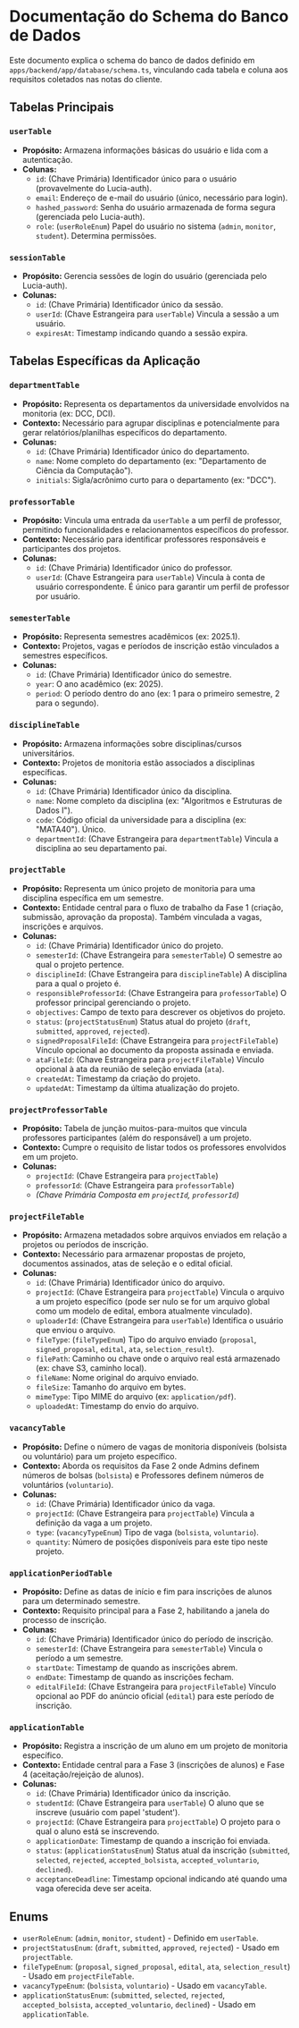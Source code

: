 # Documentação do Schema do Banco de Dados

Este documento explica o schema do banco de dados definido em `apps/backend/app/database/schema.ts`, vinculando cada tabela e coluna aos requisitos coletados nas notas do cliente.

## Tabelas Principais

### `userTable`

*   **Propósito:** Armazena informações básicas do usuário e lida com a autenticação.
*   **Colunas:**
    *   `id`: (Chave Primária) Identificador único para o usuário (provavelmente do Lucia-auth).
    *   `email`: Endereço de e-mail do usuário (único, necessário para login).
    *   `hashed_password`: Senha do usuário armazenada de forma segura (gerenciada pelo Lucia-auth).
    *   `role`: (`userRoleEnum`) Papel do usuário no sistema (`admin`, `monitor`, `student`). Determina permissões.

### `sessionTable`

*   **Propósito:** Gerencia sessões de login do usuário (gerenciada pelo Lucia-auth).
*   **Colunas:**
    *   `id`: (Chave Primária) Identificador único da sessão.
    *   `userId`: (Chave Estrangeira para `userTable`) Vincula a sessão a um usuário.
    *   `expiresAt`: Timestamp indicando quando a sessão expira.

## Tabelas Específicas da Aplicação

### `departmentTable`

*   **Propósito:** Representa os departamentos da universidade envolvidos na monitoria (ex: DCC, DCI).
*   **Contexto:** Necessário para agrupar disciplinas e potencialmente para gerar relatórios/planilhas específicos do departamento.
*   **Colunas:**
    *   `id`: (Chave Primária) Identificador único do departamento.
    *   `name`: Nome completo do departamento (ex: "Departamento de Ciência da Computação").
    *   `initials`: Sigla/acrônimo curto para o departamento (ex: "DCC").

### `professorTable`

*   **Propósito:** Vincula uma entrada da `userTable` a um perfil de professor, permitindo funcionalidades e relacionamentos específicos do professor.
*   **Contexto:** Necessário para identificar professores responsáveis e participantes dos projetos.
*   **Colunas:**
    *   `id`: (Chave Primária) Identificador único do professor.
    *   `userId`: (Chave Estrangeira para `userTable`) Vincula à conta de usuário correspondente. É único para garantir um perfil de professor por usuário.

### `semesterTable`

*   **Propósito:** Representa semestres acadêmicos (ex: 2025.1).
*   **Contexto:** Projetos, vagas e períodos de inscrição estão vinculados a semestres específicos.
*   **Colunas:**
    *   `id`: (Chave Primária) Identificador único do semestre.
    *   `year`: O ano acadêmico (ex: 2025).
    *   `period`: O período dentro do ano (ex: 1 para o primeiro semestre, 2 para o segundo).

### `disciplineTable`

*   **Propósito:** Armazena informações sobre disciplinas/cursos universitários.
*   **Contexto:** Projetos de monitoria estão associados a disciplinas específicas.
*   **Colunas:**
    *   `id`: (Chave Primária) Identificador único da disciplina.
    *   `name`: Nome completo da disciplina (ex: "Algoritmos e Estruturas de Dados I").
    *   `code`: Código oficial da universidade para a disciplina (ex: "MATA40"). Único.
    *   `departmentId`: (Chave Estrangeira para `departmentTable`) Vincula a disciplina ao seu departamento pai.

### `projectTable`

*   **Propósito:** Representa um único projeto de monitoria para uma disciplina específica em um semestre.
*   **Contexto:** Entidade central para o fluxo de trabalho da Fase 1 (criação, submissão, aprovação da proposta). Também vinculada a vagas, inscrições e arquivos.
*   **Colunas:**
    *   `id`: (Chave Primária) Identificador único do projeto.
    *   `semesterId`: (Chave Estrangeira para `semesterTable`) O semestre ao qual o projeto pertence.
    *   `disciplineId`: (Chave Estrangeira para `disciplineTable`) A disciplina para a qual o projeto é.
    *   `responsibleProfessorId`: (Chave Estrangeira para `professorTable`) O professor principal gerenciando o projeto.
    *   `objectives`: Campo de texto para descrever os objetivos do projeto.
    *   `status`: (`projectStatusEnum`) Status atual do projeto (`draft`, `submitted`, `approved`, `rejected`).
    *   `signedProposalFileId`: (Chave Estrangeira para `projectFileTable`) Vínculo opcional ao documento da proposta assinada e enviada.
    *   `ataFileId`: (Chave Estrangeira para `projectFileTable`) Vínculo opcional à ata da reunião de seleção enviada (`ata`).
    *   `createdAt`: Timestamp da criação do projeto.
    *   `updatedAt`: Timestamp da última atualização do projeto.

### `projectProfessorTable`

*   **Propósito:** Tabela de junção muitos-para-muitos que vincula professores participantes (além do responsável) a um projeto.
*   **Contexto:** Cumpre o requisito de listar todos os professores envolvidos em um projeto.
*   **Colunas:**
    *   `projectId`: (Chave Estrangeira para `projectTable`)
    *   `professorId`: (Chave Estrangeira para `professorTable`)
    *   *(Chave Primária Composta em `projectId`, `professorId`)*

### `projectFileTable`

*   **Propósito:** Armazena metadados sobre arquivos enviados em relação a projetos ou períodos de inscrição.
*   **Contexto:** Necessário para armazenar propostas de projeto, documentos assinados, atas de seleção e o edital oficial.
*   **Colunas:**
    *   `id`: (Chave Primária) Identificador único do arquivo.
    *   `projectId`: (Chave Estrangeira para `projectTable`) Vincula o arquivo a um projeto específico (pode ser nulo se for um arquivo global como um modelo de edital, embora atualmente vinculado).
    *   `uploaderId`: (Chave Estrangeira para `userTable`) Identifica o usuário que enviou o arquivo.
    *   `fileType`: (`fileTypeEnum`) Tipo do arquivo enviado (`proposal`, `signed_proposal`, `edital`, `ata`, `selection_result`).
    *   `filePath`: Caminho ou chave onde o arquivo real está armazenado (ex: chave S3, caminho local).
    *   `fileName`: Nome original do arquivo enviado.
    *   `fileSize`: Tamanho do arquivo em bytes.
    *   `mimeType`: Tipo MIME do arquivo (ex: `application/pdf`).
    *   `uploadedAt`: Timestamp do envio do arquivo.

### `vacancyTable`

*   **Propósito:** Define o número de vagas de monitoria disponíveis (bolsista ou voluntário) para um projeto específico.
*   **Contexto:** Aborda os requisitos da Fase 2 onde Admins definem números de bolsas (`bolsista`) e Professores definem números de voluntários (`voluntario`).
*   **Colunas:**
    *   `id`: (Chave Primária) Identificador único da vaga.
    *   `projectId`: (Chave Estrangeira para `projectTable`) Vincula a definição da vaga a um projeto.
    *   `type`: (`vacancyTypeEnum`) Tipo de vaga (`bolsista`, `voluntario`).
    *   `quantity`: Número de posições disponíveis para este tipo neste projeto.

### `applicationPeriodTable`

*   **Propósito:** Define as datas de início e fim para inscrições de alunos para um determinado semestre.
*   **Contexto:** Requisito principal para a Fase 2, habilitando a janela do processo de inscrição.
*   **Colunas:**
    *   `id`: (Chave Primária) Identificador único do período de inscrição.
    *   `semesterId`: (Chave Estrangeira para `semesterTable`) Vincula o período a um semestre.
    *   `startDate`: Timestamp de quando as inscrições abrem.
    *   `endDate`: Timestamp de quando as inscrições fecham.
    *   `editalFileId`: (Chave Estrangeira para `projectFileTable`) Vínculo opcional ao PDF do anúncio oficial (`edital`) para este período de inscrição.

### `applicationTable`

*   **Propósito:** Registra a inscrição de um aluno em um projeto de monitoria específico.
*   **Contexto:** Entidade central para a Fase 3 (inscrições de alunos) e Fase 4 (aceitação/rejeição de alunos).
*   **Colunas:**
    *   `id`: (Chave Primária) Identificador único da inscrição.
    *   `studentId`: (Chave Estrangeira para `userTable`) O aluno que se inscreve (usuário com papel 'student').
    *   `projectId`: (Chave Estrangeira para `projectTable`) O projeto para o qual o aluno está se inscrevendo.
    *   `applicationDate`: Timestamp de quando a inscrição foi enviada.
    *   `status`: (`applicationStatusEnum`) Status atual da inscrição (`submitted`, `selected`, `rejected`, `accepted_bolsista`, `accepted_voluntario`, `declined`).
    *   `acceptanceDeadline`: Timestamp opcional indicando até quando uma vaga oferecida deve ser aceita.

## Enums

*   `userRoleEnum`: (`admin`, `monitor`, `student`) - Definido em `userTable`.
*   `projectStatusEnum`: (`draft`, `submitted`, `approved`, `rejected`) - Usado em `projectTable`.
*   `fileTypeEnum`: (`proposal`, `signed_proposal`, `edital`, `ata`, `selection_result`) - Usado em `projectFileTable`.
*   `vacancyTypeEnum`: (`bolsista`, `voluntario`) - Usado em `vacancyTable`.
*   `applicationStatusEnum`: (`submitted`, `selected`, `rejected`, `accepted_bolsista`, `accepted_voluntario`, `declined`) - Usado em `applicationTable`. 